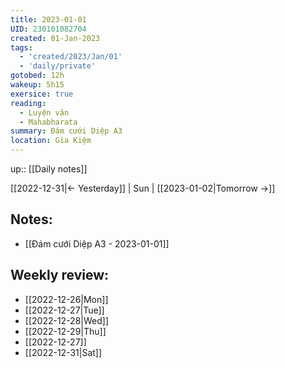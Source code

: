 ```yaml
---
title: 2023-01-01
UID: 230101082704
created: 01-Jan-2023
tags:
  - 'created/2023/Jan/01'
  - 'daily/private'
gotobed: 12h
wakeup: 5h15
exersice: true
reading:
  - Luyện văn
  - Mahabharata
summary: Đám cưới Diệp A3
location: Gia Kiệm
---
```

up:: [[Daily notes]]

[[2022-12-31|<- Yesterday]] | Sun | [[2023-01-02|Tomorrow ->]]

## Notes:

- [[Đám cưới Diệp A3 - 2023-01-01]]


## Weekly review:
- [[2022-12-26|Mon]]
- [[2022-12-27|Tue]]
- [[2022-12-28|Wed]]
- [[2022-12-29|Thu]]
- [[2022-12-27]]
- [[2022-12-31|Sat]]
